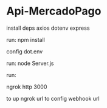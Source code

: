# Api-MercadoPago

install deps
axios
dotenv
express


run: npm install 

config dot.env

run: node Server.js

run:

ngrok http 3000

to up ngrok url to config webhook url